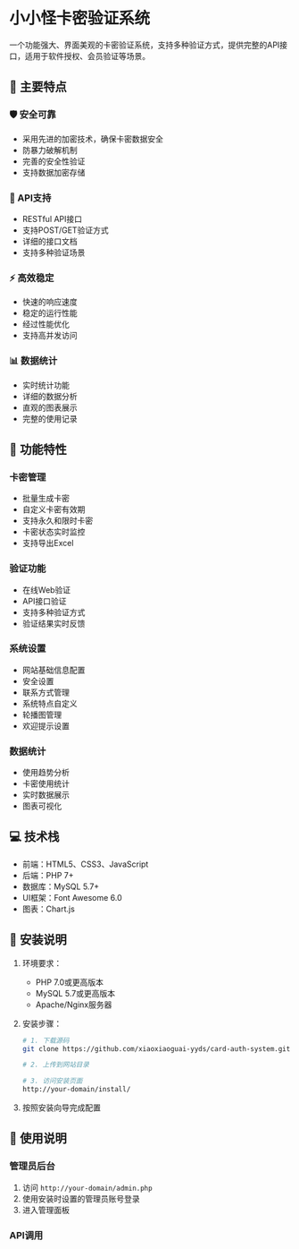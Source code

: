 # 小小怪卡密验证系统

一个功能强大、界面美观的卡密验证系统，支持多种验证方式，提供完整的API接口，适用于软件授权、会员验证等场景。

## 🌟 主要特点

### 🛡️ 安全可靠
- 采用先进的加密技术，确保卡密数据安全
- 防暴力破解机制
- 完善的安全性验证
- 支持数据加密存储

### 🔌 API支持
- RESTful API接口
- 支持POST/GET验证方式
- 详细的接口文档
- 支持多种验证场景

### ⚡ 高效稳定
- 快速的响应速度
- 稳定的运行性能
- 经过性能优化
- 支持高并发访问

### 📊 数据统计
- 实时统计功能
- 详细的数据分析
- 直观的图表展示
- 完整的使用记录

## 🚀 功能特性

### 卡密管理
- 批量生成卡密
- 自定义卡密有效期
- 支持永久和限时卡密
- 卡密状态实时监控
- 支持导出Excel

### 验证功能
- 在线Web验证
- API接口验证
- 支持多种验证方式
- 验证结果实时反馈

### 系统设置
- 网站基础信息配置
- 安全设置
- 联系方式管理
- 系统特点自定义
- 轮播图管理
- 欢迎提示设置

### 数据统计
- 使用趋势分析
- 卡密使用统计
- 实时数据展示
- 图表可视化

## 💻 技术栈

- 前端：HTML5、CSS3、JavaScript
- 后端：PHP 7+
- 数据库：MySQL 5.7+
- UI框架：Font Awesome 6.0
- 图表：Chart.js

## 🔧 安装说明

1. 环境要求：
   - PHP 7.0或更高版本
   - MySQL 5.7或更高版本
   - Apache/Nginx服务器

2. 安装步骤：
   ```bash
   # 1. 下载源码
   git clone https://github.com/xiaoxiaoguai-yyds/card-auth-system.git

   # 2. 上传到网站目录

   # 3. 访问安装页面
   http://your-domain/install/
   ```

3. 按照安装向导完成配置

## 📝 使用说明

### 管理员后台
1. 访问 `http://your-domain/admin.php`
2. 使用安装时设置的管理员账号登录
3. 进入管理面板

### API调用 
